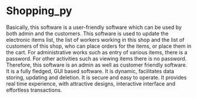 # Shopping_py
Basically, this software is a user-friendly software which can be used by both admin and the customers. This software is used to update the electronic items list, the list of workers working in this shop and the list of customers of this shop, who can place orders for the items, or place them in the cart. For administrative works such as entry of various items, there is a password. For other activities such as viewing items there is no password. Therefore, this software is an admin as well as customer friendly software. It is a fully fledged, GUI based software. It is dynamic, facilitates data storing, updating and deletion. It is secure and easy to operate. It provides real time experience, with attractive designs, interactive interface and effortless transactions.
